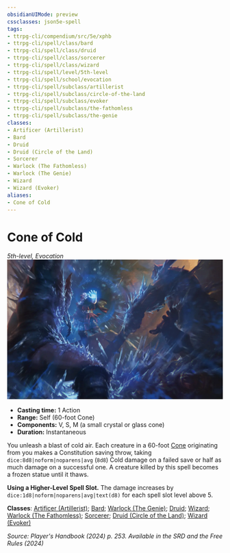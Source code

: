 ```yaml
---
obsidianUIMode: preview
cssclasses: json5e-spell
tags:
- ttrpg-cli/compendium/src/5e/xphb
- ttrpg-cli/spell/class/bard
- ttrpg-cli/spell/class/druid
- ttrpg-cli/spell/class/sorcerer
- ttrpg-cli/spell/class/wizard
- ttrpg-cli/spell/level/5th-level
- ttrpg-cli/spell/school/evocation
- ttrpg-cli/spell/subclass/artillerist
- ttrpg-cli/spell/subclass/circle-of-the-land
- ttrpg-cli/spell/subclass/evoker
- ttrpg-cli/spell/subclass/the-fathomless
- ttrpg-cli/spell/subclass/the-genie
classes:
- Artificer (Artillerist)
- Bard
- Druid
- Druid (Circle of the Land)
- Sorcerer
- Warlock (The Fathomless)
- Warlock (The Genie)
- Wizard
- Wizard (Evoker)
aliases:
- Cone of Cold
---
```

# Cone of Cold
*5th-level, Evocation*  
![](Інструменти%20ДМ/CLI/spells/img/cone-of-cold.webp#right)

- **Casting time:** 1 Action
- **Range:** Self (60-foot Cone)
- **Components:** V, S, M (a small crystal or glass cone)
- **Duration:** Instantaneous

You unleash a blast of cold air. Each creature in a 60-foot [Cone](Інструменти%20ДМ/CLI/rules/variant-rules/cone-area-of-effect-xphb.md) originating from you makes a Constitution saving throw, taking `dice:8d8|noform|noparens|avg` (`8d8`) Cold damage on a failed save or half as much damage on a successful one. A creature killed by this spell becomes a frozen statue until it thaws.

**Using a Higher-Level Spell Slot.** The damage increases by `dice:1d8|noform|noparens|avg|text(d8)` for each spell slot level above 5.

**Classes**: [Artificer (Artillerist)](Інструменти%20ДМ/CLI/lists/list-spells-classes-artillerist-tce.md "subclass=TCE;class=TCE"); [Bard](Інструменти%20ДМ/CLI/lists/list-spells-classes-bard.md); [Warlock (The Genie)](Інструменти%20ДМ/CLI/lists/list-spells-classes-the-genie-tce.md "subclass=TCE;class=XPHB"); [Druid](Інструменти%20ДМ/CLI/lists/list-spells-classes-druid.md); [Wizard](Інструменти%20ДМ/CLI/lists/list-spells-classes-wizard.md); [Warlock (The Fathomless)](Інструменти%20ДМ/CLI/lists/list-spells-classes-the-fathomless-tce.md "subclass=TCE;class=XPHB"); [Sorcerer](Інструменти%20ДМ/CLI/lists/list-spells-classes-sorcerer.md); [Druid (Circle of the Land)](Інструменти%20ДМ/CLI/lists/list-spells-classes-circle-of-the-land-xphb.md "subclass=XPHB;class=XPHB"); [Wizard (Evoker)](Інструменти%20ДМ/CLI/lists/list-spells-classes-evoker-xphb.md "subclass=XPHB;class=XPHB")

*Source: Player's Handbook (2024) p. 253. Available in the <span title='Systems Reference Document (5.2)'>SRD</span> and the Free Rules (2024)*